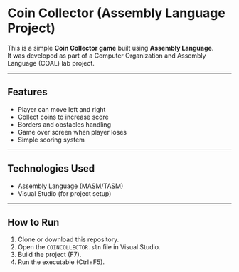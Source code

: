 # Coin Collector (Assembly Language Project)

This is a simple **Coin Collector game** built using **Assembly Language**.  
It was developed as part of a Computer Organization and Assembly Language (COAL) lab project.

---

##  Features
- Player can move left and right
- Collect coins to increase score
- Borders and obstacles handling
- Game over screen when player loses
- Simple scoring system

---

##  Technologies Used
- Assembly Language (MASM/TASM)
- Visual Studio (for project setup)

---

##  How to Run
1. Clone or download this repository.
2. Open the `COINCOLLECTOR.sln` file in Visual Studio.
3. Build the project (F7).
4. Run the executable (Ctrl+F5).
